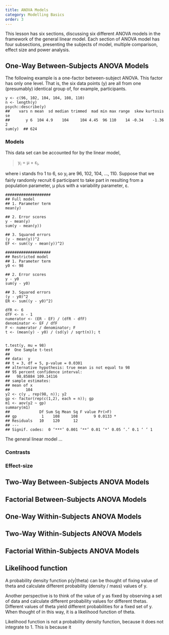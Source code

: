 ```yaml
---
title: ANOVA Models
category: Modelling Basics
order: 3
---
```


This lesson has six sections, discussing six different ANOVA models
in the framework of the general linear model. Each section of ANOVA
model has four subsections, presenting the subjects of model, multiple
comparison, effect size and power analysis.

## One-Way Between-Subjects ANOVA Models

The following example is a one-factor between-subject ANOVA. This factor
has only one level. That is, the six data points (y) are all from one
(presumably) identical group of, for example, participants. 

```
y <- c(96, 102, 104, 104, 108, 110) 
n <- length(y)
psych::describe(y)
##    vars n mean  sd median trimmed  mad min max range  skew kurtosis se
##       y 6  104 4.9    104     104 4.45  96 110    14 -0.34    -1.36  2
sum(y)  ## 624

```

### Models
This data set can be accounted for by the linear model,
> y<sub>i</sub> = &mu; + &epsilon;<sub>i</sub>,

where i stands fro 1 to 6, so  y<sub>i</sub> are 96, 102, 104, ..., 110. Suppose
that we fairly randomly recruit 6 participant to take part in 
resulting from a
population parameter, &mu; plus with a variability parameter, &epsilon;.

```
####################
## Full model 
## 1. Parameter term
mean(y)

## 2. Error scores
y - mean(y)
sum(y - mean(y))

## 3. Squared errors
(y - mean(y))^2
EF <- sum((y - mean(y))^2)

####################
## Restricted model 
## 1. Parameter term
y0 <- 98

## 2. Error scores
y - y0
sum(y - y0)

## 3. Squared errors
(y - y0)^2
ER <- sum((y - y0)^2)

dfR <- 6
dfF <- n - 1
numerator <- (ER - EF) / (dfR - dfF)
denominator <- EF / dfF
F <- numerator / denominator; F
t <- (mean(y) - y0) / (sd(y) / sqrt(n)); t


t.test(y, mu = 98)
## 	One Sample t-test
## 
## data:  y
## t = 3, df = 5, p-value = 0.0301
## alternative hypothesis: true mean is not equal to 98
## 95 percent confidence interval:
##   98.85884 109.14116
## sample estimates:
## mean of x 
##       104 
y2 <- c(y , rep(98, n)); y2
gp <- factor(rep(c(1,2), each = n)); gp
m1 <- aov(y2 ~ gp)
summary(m1)
##             Df Sum Sq Mean Sq F value Pr(>F)  
## gp           1    108     108       9 0.0133 *
## Residuals   10    120      12                 
## ---
## Signif. codes:  0 ‘***’ 0.001 ‘**’ 0.01 ‘*’ 0.05 ‘.’ 0.1 ‘ ’ 1

```

The general linear model ...



### Contrasts

### Effect-size

## Two-Way Between-Subjects ANOVA Models

## Factorial Between-Subjects ANOVA Models

## One-Way Within-Subjects ANOVA Models

## Two-Way Within-Subjects ANOVA Models

## Factorial Within-Subjects ANOVA Models

## Likelihood function
A probability density function p(y|theta) can be thought of fixing value of
theta and calculate different probability (density / mass) values of y.

Another perspective is to think of the value of y as fixed by observing a
set of data and calculate different probability values for different thetas.
Different values of theta yield different probabilities for a fixed set of y.
When thought of in this way, it is a likelihood function of theta.

Likelihood function is not a probability density function, because it
does not integrate to 1. This is because it 
